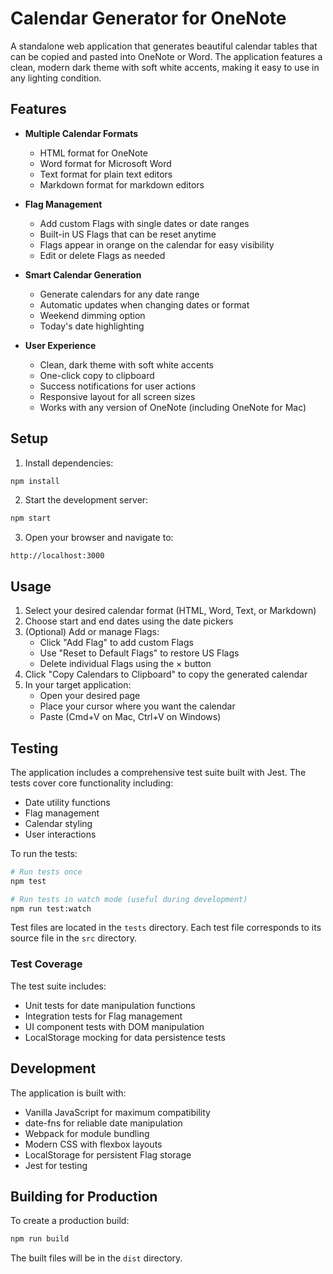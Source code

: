 # Calendar Generator for OneNote

A standalone web application that generates beautiful calendar tables that can be copied and pasted into OneNote or Word. The application features a clean, modern dark theme with soft white accents, making it easy to use in any lighting condition.

## Features

- **Multiple Calendar Formats**
  - HTML format for OneNote
  - Word format for Microsoft Word
  - Text format for plain text editors
  - Markdown format for markdown editors

- **Flag Management**
  - Add custom Flags with single dates or date ranges
  - Built-in US Flags that can be reset anytime
  - Flags appear in orange on the calendar for easy visibility
  - Edit or delete Flags as needed

- **Smart Calendar Generation**
  - Generate calendars for any date range
  - Automatic updates when changing dates or format
  - Weekend dimming option
  - Today's date highlighting

- **User Experience**
  - Clean, dark theme with soft white accents
  - One-click copy to clipboard
  - Success notifications for user actions
  - Responsive layout for all screen sizes
  - Works with any version of OneNote (including OneNote for Mac)

## Setup

1. Install dependencies:
```bash
npm install
```

2. Start the development server:
```bash
npm start
```

3. Open your browser and navigate to:
```
http://localhost:3000
```

## Usage

1. Select your desired calendar format (HTML, Word, Text, or Markdown)
2. Choose start and end dates using the date pickers
3. (Optional) Add or manage Flags:
   - Click "Add Flag" to add custom Flags
   - Use "Reset to Default Flags" to restore US Flags
   - Delete individual Flags using the × button
4. Click "Copy Calendars to Clipboard" to copy the generated calendar
5. In your target application:
   - Open your desired page
   - Place your cursor where you want the calendar
   - Paste (Cmd+V on Mac, Ctrl+V on Windows)

## Testing

The application includes a comprehensive test suite built with Jest. The tests cover core functionality including:

- Date utility functions
- Flag management
- Calendar styling
- User interactions

To run the tests:

```bash
# Run tests once
npm test

# Run tests in watch mode (useful during development)
npm run test:watch
```

Test files are located in the `tests` directory. Each test file corresponds to its source file in the `src` directory.

### Test Coverage

The test suite includes:
- Unit tests for date manipulation functions
- Integration tests for Flag management
- UI component tests with DOM manipulation
- LocalStorage mocking for data persistence tests

## Development

The application is built with:
- Vanilla JavaScript for maximum compatibility
- date-fns for reliable date manipulation
- Webpack for module bundling
- Modern CSS with flexbox layouts
- LocalStorage for persistent Flag storage
- Jest for testing

## Building for Production

To create a production build:
```bash
npm run build
```

The built files will be in the `dist` directory.
